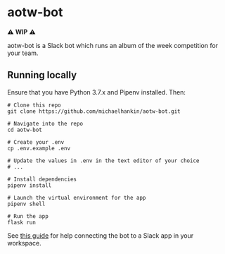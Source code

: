 # aotw-bot

⚠️ **WIP** ⚠️

aotw-bot is a Slack bot which runs an album of the week competition for your team.

## Running locally

Ensure that you have Python 3.7.x and Pipenv installed. Then:

```shell
# Clone this repo
git clone https://github.com/michaelhankin/aotw-bot.git

# Navigate into the repo
cd aotw-bot

# Create your .env
cp .env.example .env

# Update the values in .env in the text editor of your choice
# ...

# Install dependencies
pipenv install

# Launch the virtual environment for the app
pipenv shell

# Run the app
flask run
```

See [this guide](https://github.com/slackapi/python-slack-events-api#--development-workflow) for help connecting the bot to a Slack app in your workspace.
